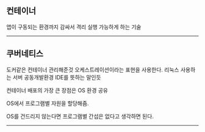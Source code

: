 ## 컨테이너

앱이 구동되는 환경까지 감싸서 격리 실행 가능하게 하는 기술

-----------------------------------------------------------------------------------

## 쿠버네티스

도커같은 컨테이너 관리해준것
오케스트레이션이라는 표현을 사용한다.
리눅스 사용하는 서버 공동개발환경 IDE를 뜻하는 말인듯

컨테이너 배포의 가장 큰 장점은 OS 환경 공유

OS에서 프로그램별 자원을 할당해줌. 

OS를 건드리지 않는다면 프로그램별 간섭은 없다고 생각하면 된다.

-----------------------------------------------------------------------------------
